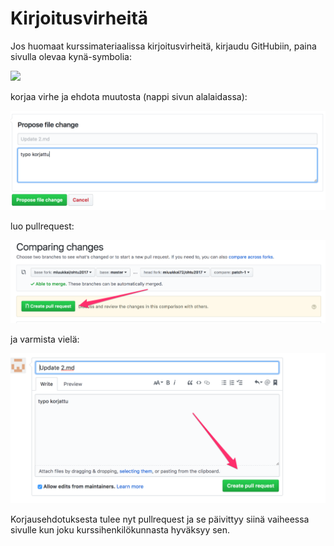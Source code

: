 # Kirjoitusvirheitä

Jos huomaat kurssimateriaalissa kirjoitusvirheitä, kirjaudu GitHubiin, paina sivulla olevaa kynä-symbolia:

![](https://raw.githubusercontent.com/mluukkai/ohjelmistotekniikka-kevat-2020/main/web/images/l-0.png)

korjaa virhe ja ehdota muutosta (nappi sivun alalaidassa):

![](https://github.com/mluukkai/ohtu2017/raw/master/images/lh3-4.png)

luo pullrequest:

![](https://github.com/mluukkai/ohtu2017/raw/master/images/lh3-5.png)

ja varmista vielä:

![](https://github.com/mluukkai/ohtu2017/raw/master/images/lh3-6.png)

Korjausehdotuksesta tulee nyt pullrequest ja se päivittyy siinä vaiheessa sivulle kun joku kurssihenkilökunnasta hyväksyy sen.

